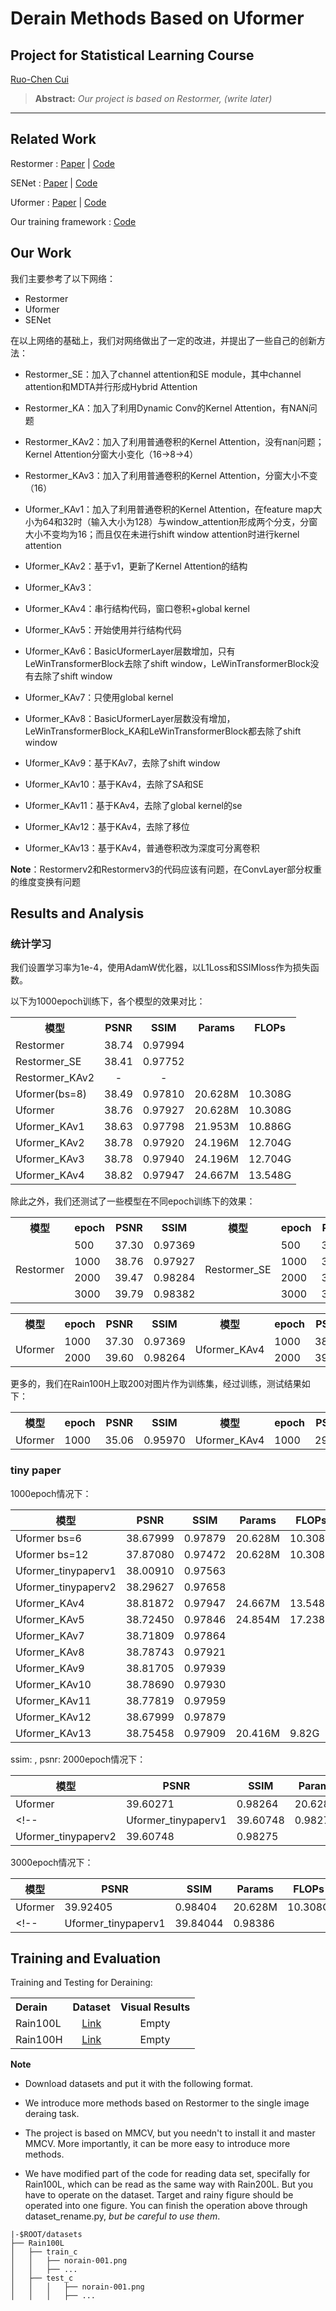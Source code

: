 # Derain Methods Based on Uformer
## Project for Statistical Learning Course
[Ruo-Chen Cui](https://github.com/421zuoduan)

> **Abstract:** *Our project is based on Restormer, (write later)* 
<hr />


## Related Work

Restormer : [Paper](https://www.ijcai.org/proceedings/2022/0205.pdf) | [Code](https://github.com/swz30/Restormer)

SENet :  [Paper](https://arxiv.org/pdf/1709.01507.pdf) | [Code](https://github.com/hujie-frank/SENet)

Uformer : [Paper](https://www.ijcai.org/proceedings/2022/0205.pdf) | [Code](https://github.com/ZhendongWang6/Uformer)


Our training framework : [Code](https://github.com/XiaoXiao-Woo/derain)


## Our Work

我们主要参考了以下网络：
* Restormer
* Uformer
* SENet

在以上网络的基础上，我们对网络做出了一定的改进，并提出了一些自己的创新方法：

* Restormer_SE：加入了channel attention和SE module，其中channel attention和MDTA并行形成Hybrid Attention

* Restormer_KA：加入了利用Dynamic Conv的Kernel Attention，有NAN问题

* Restormer_KAv2：加入了利用普通卷积的Kernel Attention，没有nan问题；Kernel Attention分窗大小变化（16->8->4）

* Restormer_KAv3：加入了利用普通卷积的Kernel Attention，分窗大小不变（16）

* Uformer_KAv1：加入了利用普通卷积的Kernel Attention，在feature map大小为64和32时（输入大小为128）与window_attention形成两个分支，分窗大小不变均为16；而且仅在未进行shift window attention时进行kernel attention

* Uformer_KAv2：基于v1，更新了Kernel Attention的结构
* Uformer_KAv3：
* Uformer_KAv4：串行结构代码，窗口卷积+global kernel
* Uformer_KAv5：开始使用并行结构代码
* Uformer_KAv6：BasicUformerLayer层数增加，只有LeWinTransformerBlock去除了shift window，LeWinTransformerBlock没有去除了shift window
* Uformer_KAv7：只使用global kernel
* Uformer_KAv8：BasicUformerLayer层数没有增加，LeWinTransformerBlock_KA和LeWinTransformerBlock都去除了shift window
* Uformer_KAv9：基于KAv7，去除了shift window
* Uformer_KAv10：基于KAv4，去除了SA和SE
* Uformer_KAv11：基于KAv4，去除了global kernel的se
* Uformer_KAv12：基于KAv4，去除了移位
* Uformer_KAv13：基于KAv4，普通卷积改为深度可分离卷积

**Note**：Restormerv2和Restormerv3的代码应该有问题，在ConvLayer部分权重的维度变换有问题





## Results and Analysis

### 统计学习

我们设置学习率为1e-4，使用AdamW优化器，以L1Loss和SSIMloss作为损失函数。


以下为1000epoch训练下，各个模型的效果对比：

<table>
    <tr>
        <th align="center">模型</th>
        <th align="center">PSNR</th>
        <th align="center">SSIM</th>
        <th align="center">Params</th>
        <th align="center">FLOPs</th>
    </tr>
    <tr>
        <td align="left">Restormer</td>
        <td align="center">38.74</td>
        <td align="center">0.97994</td>
    </tr>
    <tr>
        <td align="left">Restormer_SE</td>
        <td align="center">38.41</td>
        <td align="center">0.97752</td>
    </tr>
    <tr>
        <td align="left">Restormer_KAv2</td>
        <td align="center">-</td>
        <td align="center">-</td>
    </tr>
    <tr>
        <td align="left">Uformer(bs=8)</td>
        <td align="center">38.49</td>
        <td align="center">0.97810</td>
        <td align="center">20.628M</td>
        <td align="center">10.308G</td>
    </tr>
    <tr>
        <td align="left">Uformer</td>
        <td align="center">38.76</td>
        <td align="center">0.97927</td>
        <td align="center">20.628M</td>
        <td align="center">10.308G</td>
    </tr>
    <tr>
        <td align="left">Uformer_KAv1</td>
        <td align="center">38.63</td>
        <td align="center">0.97798</td>
        <td align="center">21.953M</td>
        <td align="center">10.886G</td>
    </tr>
    <tr>
        <td align="left">Uformer_KAv2</td>
        <td align="center">38.78</td>
        <td align="center">0.97920</td>
        <td align="center">24.196M</td>
        <td align="center">12.704G</td>
    </tr>
    <tr>
        <td align="left">Uformer_KAv3</td>
        <td align="center">38.78</td>
        <td align="center">0.97940</td>
        <td align="center">24.196M</td>
        <td align="center">12.704G</td>
    </tr>
    <tr>
        <td align="left">Uformer_KAv4</td>
        <td align="center">38.82</td>
        <td align="center">0.97947</td>
        <td align="center">24.667M</td>
        <td align="center">13.548G</td>
    </tr>
</table>

除此之外，我们还测试了一些模型在不同epoch训练下的效果：


<table>
    <tr>
        <th>模型</th>
        <th>epoch</th>
        <th>PSNR</th>
        <th>SSIM</th>
        <th>模型</th>
        <th>epoch</th>
        <th>PSNR</th>
        <th>SSIM</th>
    </tr>
    <tr>
        <td rowspan="4">Restormer</td>
        <td>500</td>
        <td>37.30</td>
        <td>0.97369</td>
        <td rowspan="4">Restormer_SE</td>
        <td>500</td>
        <td>37.46</td>
        <td>0.97369</td>
    </tr>
    <tr>
        <td>1000</td>
        <td>38.76</td>
        <td>0.97927</td>
        <td>1000</td>
        <td>38.41</td>
        <td>0.97752</td>
    </tr>
    <tr>
        <td>2000</td>
        <td>39.47</td>
        <td>0.98284</td>
        <td>2000</td>
        <td>39.35</td>
        <td>0.98114</td>
    </tr>
    <tr>
        <td>3000</td>
        <td>39.79</td>
        <td>0.98382</td>
        <td>3000</td>
        <td>39.64</td>
        <td>0.98200</td>
    </tr>
    <!-- 按照需要添加更多行 -->
</table>




<table>
    <tr>
        <th>模型</th>
        <th>epoch</th>
        <th>PSNR</th>
        <th>SSIM</th>
        <th>模型</th>
        <th>epoch</th>
        <th>PSNR</th>
        <th>SSIM</th>
    </tr>
    <tr>
        <td rowspan="4">Uformer</td>
        <td>1000</td>
        <td>37.30</td>
        <td>0.97369</td>
        <td rowspan="4">Uformer_KAv4</td>
        <td>1000</td>
        <td>38.82</td>	
        <td>0.97947</td>
    </tr>
    <tr>
        <td>2000</td>
        <td>39.60</td>
        <td>0.98264</td>
        <td>2000</td>
        <td>39.36</td>
        <td>0.98219</td>
    </tr>
    <!-- 按照需要添加更多行 -->
</table>



更多的，我们在Rain100H上取200对图片作为训练集，经过训练，测试结果如下：

<table>
    <tr>
        <th>模型</th>
        <th>epoch</th>
        <th>PSNR</th>
        <th>SSIM</th>
        <th>模型</th>
        <th>epoch</th>
        <th>PSNR</th>
        <th>SSIM</th>
    </tr>
    <tr>
        <td rowspan="4">Uformer</td>
        <td>1000</td>
        <td>35.06</td>
        <td>0.95970</td>
        <td rowspan="4">Uformer_KAv4</td>
        <td>1000</td>
        <td>29.62</td>
        <td>0.86394</td>
    </tr>
</table>


### tiny paper

1000epoch情况下：

|模型|PSNR|SSIM|Params|FLOPs|
|-|-|-|-|-|
|Uformer bs=6|38.67999|0.97879|20.628M|10.308G|
|Uformer bs=12|37.87080|0.97472|20.628M|10.308G|
|Uformer_tinypaperv1|38.00910|0.97563|||
|Uformer_tinypaperv2|38.29627|0.97658|||
|Uformer_KAv4|38.81872|0.97947|24.667M|13.548G|
|Uformer_KAv5|38.72450|0.97846|24.854M|17.238G|
|Uformer_KAv7|38.71809|0.97864|||
|Uformer_KAv8|38.78743|0.97921|||
|Uformer_KAv9|38.81705|0.97939|||
|Uformer_KAv10|38.78690|0.97930|||
|Uformer_KAv11|38.77819|0.97959|||
|Uformer_KAv12|38.67999|0.97879|||
|Uformer_KAv13|38.75458|0.97909|20.416M|9.82G|


<!-- |Uformer_tinypaperv1|38.67999|0.97879|||
|Uformer_tinypaperv2|38.67999|0.97879||| -->

 ssim: , psnr: 
2000epoch情况下：

|模型|PSNR|SSIM|Params|FLOPs|
|-|-|-|-|-|
|Uformer|39.60271|0.98264|20.628M|10.308G|
<!-- |Uformer_tinypaperv1|39.60748|0.98275|||
|Uformer_tinypaperv2|39.60748|0.98275||| -->


3000epoch情况下：

|模型|PSNR|SSIM|Params|FLOPs|
|-|-|-|-|-|
|Uformer|39.92405|0.98404|20.628M|10.308G|
<!-- |Uformer_tinypaperv1|39.84044|0.98386||| -->

## Training and Evaluation

Training and Testing for Deraining:

<table>
  <tr>
    <th align="left">Derain</th>
    <th align="center">Dataset</th>
    <th align="center">Visual Results</th>
  </tr>
  <tr>
    <td align="left">Rain100L</td>
    <td align="center"><a href="https://www.icst.pku.edu.cn/struct/Projects/joint_rain_removal.html">Link</a></td>
    <td align="center">Empty</td>
  </tr>
  <tr>
    <td align="left">Rain100H</td>
    <td align="center"><a href="https://www.icst.pku.edu.cn/struct/Projects/joint_rain_removal.html">Link</a></td>
    <td align="center">Empty</td>
  </tr>
</table>

**Note**
* Download datasets and put it with the following format. 

* We introduce more methods based on Restormer to the single image deraing task.

* The project is based on MMCV, but you needn't to install it and master MMCV. More importantly, it can be more easy to introduce more methods.

* We have modified part of the code for reading data set, specifally for Rain100L, which can be read as the same way with Rain200L. But you have to operate on the dataset. Target and rainy figure should be operated into one figure. You can finish the operation above through dataset_rename.py, *but be careful to use them*.


```
|-$ROOT/datasets
├── Rain100L
│   ├── train_c
│   │   ├── norain-001.png
│   │   ├── ...
│   ├── test_c
│   │   │   ├── norain-001.png
│   │   │   ├── ...
```
